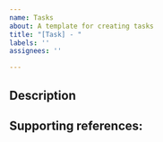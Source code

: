 ```yaml
---
name: Tasks
about: A template for creating tasks
title: "[Task] - "
labels: ''
assignees: ''

---
```


## Description


## Supporting references:
